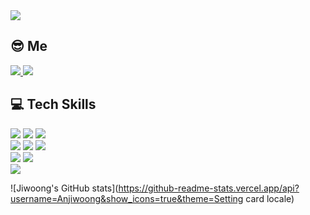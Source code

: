 <img src="https://capsule-render.vercel.app/api?type=waving&color=auto&height=300&section=header&text=An%20Jiwoong&fontSize=90" />

## :sunglasses: Me

<a href="https://woongweb.tistory.com/">
  <img src="https://img.shields.io/badge/TStory-black?style=for-the-badge&logo=blogger&logoColor=white">
</a>
<a href="mailto:"dkswldnd10@gmail.com">
  <img src="https://img.shields.io/badge/dkswldnd10@gmail.com-D14836?style=for-the-badge&logo=gmail&logoColor=white">
</a>

## :computer: Tech Skills

<img src="https://img.shields.io/badge/javascript-%23323330.svg?style=for-the-badge&logo=javascript&logoColor=%23F7DF1E"> <img src="https://img.shields.io/badge/html5-%23E34F26.svg?style=for-the-badge&logo=html5&logoColor=white"> <img src="https://img.shields.io/badge/css3-%231572B6.svg?style=for-the-badge&logo=css3&logoColor=white"> <br />
<img src="https://img.shields.io/badge/react-%2320232a.svg?style=for-the-badge&logo=react&logoColor=%2361DAFB"> <img src="https://img.shields.io/badge/redux-%23593d88.svg?style=for-the-badge&logo=redux&logoColor=white"> <img src="https://img.shields.io/badge/React_Router-CA4245?style=for-the-badge&logo=react-router&logoColor=white"> <br />
<img src="https://img.shields.io/badge/SASS-hotpink.svg?style=for-the-badge&logo=SASS&logoColor=white"> <img src="https://img.shields.io/badge/styled--components-DB7093?style=for-the-badge&logo=styled-components&logoColor=white"> <br />
<img src="https://img.shields.io/badge/Firebase-039BE5?style=for-the-badge&logo=Firebase&logoColor=white">



![Jiwoong's GitHub stats](https://github-readme-stats.vercel.app/api?username=Anjiwoong&show_icons=true&theme=Setting card locale)
